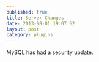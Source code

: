 ```yaml
---
published: true
title: Server Changes
date: 2013-08-01 19:07:02
layout: post
category: plugins
---
```


MySQL has had a security update.

